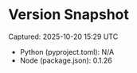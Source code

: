# Version Snapshot

Captured: 2025-10-20 15:29 UTC

- Python (pyproject.toml): N/A
- Node (package.json):    0.1.26
